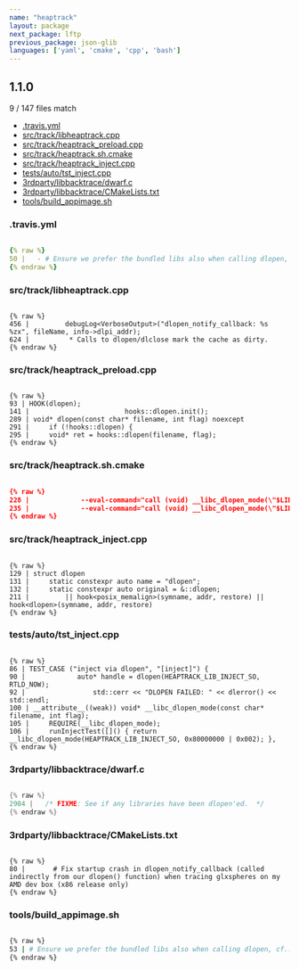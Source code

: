 ```yaml
---
name: "heaptrack"
layout: package
next_package: lftp
previous_package: json-glib
languages: ['yaml', 'cmake', 'cpp', 'bash']
---
```

## 1.1.0
9 / 147 files match

 - [.travis.yml](#travisyml)
 - [src/track/libheaptrack.cpp](#srctracklibheaptrackcpp)
 - [src/track/heaptrack_preload.cpp](#srctrackheaptrack_preloadcpp)
 - [src/track/heaptrack.sh.cmake](#srctrackheaptrackshcmake)
 - [src/track/heaptrack_inject.cpp](#srctrackheaptrack_injectcpp)
 - [tests/auto/tst_inject.cpp](#testsautotst_injectcpp)
 - [3rdparty/libbacktrace/dwarf.c](#3rdpartylibbacktracedwarfc)
 - [3rdparty/libbacktrace/CMakeLists.txt](#3rdpartylibbacktracecmakeliststxt)
 - [tools/build_appimage.sh](#toolsbuild_appimagesh)

### .travis.yml

```yaml

{% raw %}
50 |   - # Ensure we prefer the bundled libs also when calling dlopen, cf.: https://github.com/KDAB/hotspot/issues/89
{% endraw %}

```
### src/track/libheaptrack.cpp

```

{% raw %}
456 |         debugLog<VerboseOutput>("dlopen_notify_callback: %s %zx", fileName, info->dlpi_addr);
624 |          * Calls to dlopen/dlclose mark the cache as dirty.
{% endraw %}

```
### src/track/heaptrack_preload.cpp

```

{% raw %}
93 | HOOK(dlopen);
141 |                        hooks::dlopen.init();
289 | void* dlopen(const char* filename, int flag) noexcept
291 |     if (!hooks::dlopen) {
295 |     void* ret = hooks::dlopen(filename, flag);
{% endraw %}

```
### src/track/heaptrack.sh.cmake

```cmake

{% raw %}
228 |             --eval-command="call (void) __libc_dlopen_mode(\"$LIBHEAPTRACK_INJECT\", 0x80000000 | 0x002)" \
235 |             --eval-command="call (void) __libc_dlopen_mode(\"$LIBHEAPTRACK_INJECT\", 0x80000000 | 0x002)" \
{% endraw %}

```
### src/track/heaptrack_inject.cpp

```

{% raw %}
129 | struct dlopen
131 |     static constexpr auto name = "dlopen";
132 |     static constexpr auto original = &::dlopen;
211 |         || hook<posix_memalign>(symname, addr, restore) || hook<dlopen>(symname, addr, restore)
{% endraw %}

```
### tests/auto/tst_inject.cpp

```

{% raw %}
86 | TEST_CASE ("inject via dlopen", "[inject]") {
90 |             auto* handle = dlopen(HEAPTRACK_LIB_INJECT_SO, RTLD_NOW);
92 |                 std::cerr << "DLOPEN FAILED: " << dlerror() << std::endl;
100 | __attribute__((weak)) void* __libc_dlopen_mode(const char* filename, int flag);
105 |     REQUIRE(__libc_dlopen_mode);
106 |     runInjectTest([]() { return __libc_dlopen_mode(HEAPTRACK_LIB_INJECT_SO, 0x80000000 | 0x002); },
{% endraw %}

```
### 3rdparty/libbacktrace/dwarf.c

```cpp

{% raw %}
2904 |   /* FIXME: See if any libraries have been dlopen'ed.  */
{% endraw %}

```
### 3rdparty/libbacktrace/CMakeLists.txt

```

{% raw %}
80 |       # Fix startup crash in dlopen_notify_callback (called indirectly from our dlopen() function) when tracing glxspheres on my AMD dev box (x86 release only)
{% endraw %}

```
### tools/build_appimage.sh

```bash

{% raw %}
53 | # Ensure we prefer the bundled libs also when calling dlopen, cf.: https://github.com/KDAB/hotspot/issues/89
{% endraw %}

```
